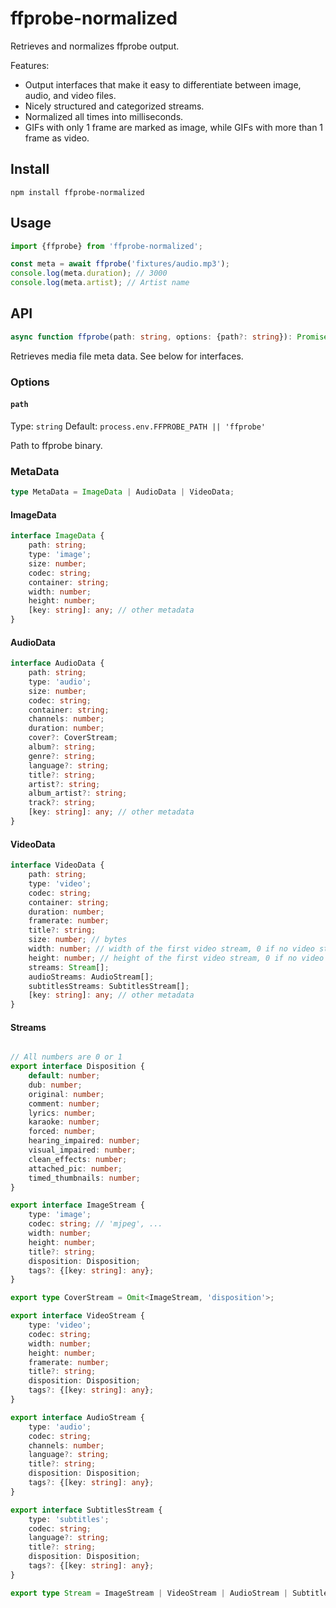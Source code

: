 # ffprobe-normalized

Retrieves and normalizes ffprobe output.

Features:

- Output interfaces that make it easy to differentiate between image, audio, and video files.
- Nicely structured and categorized streams.
- Normalized all times into milliseconds.
- GIFs with only 1 frame are marked as image, while GIFs with more than 1 frame as video.

## Install

```
npm install ffprobe-normalized
```

## Usage

```ts
import {ffprobe} from 'ffprobe-normalized';

const meta = await ffprobe('fixtures/audio.mp3');
console.log(meta.duration); // 3000
console.log(meta.artist); // Artist name
```

## API

```ts
async function ffprobe(path: string, options: {path?: string}): Promise<MetaData>;
```

Retrieves media file meta data. See below for interfaces.

### Options

#### `path`

Type: `string`
Default: `process.env.FFPROBE_PATH || 'ffprobe'`

Path to ffprobe binary.

### MetaData

```ts
type MetaData = ImageData | AudioData | VideoData;
```

#### ImageData

```ts
interface ImageData {
	path: string;
	type: 'image';
	size: number;
	codec: string;
	container: string;
	width: number;
	height: number;
	[key: string]: any; // other metadata
}
```

#### AudioData

```ts
interface AudioData {
	path: string;
	type: 'audio';
	size: number;
	codec: string;
	container: string;
	channels: number;
	duration: number;
	cover?: CoverStream;
	album?: string;
	genre?: string;
	language?: string;
	title?: string;
	artist?: string;
	album_artist?: string;
	track?: string;
	[key: string]: any; // other metadata
}
```

#### VideoData

```ts
interface VideoData {
	path: string;
	type: 'video';
	codec: string;
	container: string;
	duration: number;
	framerate: number;
	title?: string;
	size: number; // bytes
	width: number; // width of the first video stream, 0 if no video streams
	height: number; // height of the first video stream, 0 if no video streams
	streams: Stream[];
	audioStreams: AudioStream[];
	subtitlesStreams: SubtitlesStream[];
	[key: string]: any; // other metadata
}
```

#### Streams

```ts

// All numbers are 0 or 1
export interface Disposition {
	default: number;
	dub: number;
	original: number;
	comment: number;
	lyrics: number;
	karaoke: number;
	forced: number;
	hearing_impaired: number;
	visual_impaired: number;
	clean_effects: number;
	attached_pic: number;
	timed_thumbnails: number;
}

export interface ImageStream {
	type: 'image';
	codec: string; // 'mjpeg', ...
	width: number;
	height: number;
	title?: string;
	disposition: Disposition;
	tags?: {[key: string]: any};
}

export type CoverStream = Omit<ImageStream, 'disposition'>;

export interface VideoStream {
	type: 'video';
	codec: string;
	width: number;
	height: number;
	framerate: number;
	title?: string;
	disposition: Disposition;
	tags?: {[key: string]: any};
}

export interface AudioStream {
	type: 'audio';
	codec: string;
	channels: number;
	language?: string;
	title?: string;
	disposition: Disposition;
	tags?: {[key: string]: any};
}

export interface SubtitlesStream {
	type: 'subtitles';
	codec: string;
	language?: string;
	title?: string;
	disposition: Disposition;
	tags?: {[key: string]: any};
}

export type Stream = ImageStream | VideoStream | AudioStream | SubtitlesStream;
```
